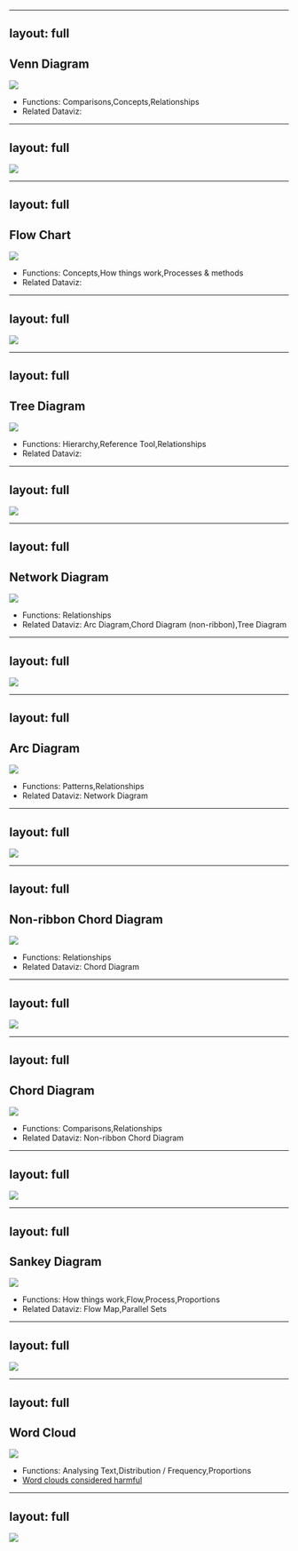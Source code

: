 
---
layout: full
---

## Venn Diagram

<img src="http://datavizcatalogue.com/methods/images/top_images/SVG/venn_diagram.svg" style="max-height: 100%" />

- Functions: Comparisons,Concepts,Relationships
- Related Dataviz: 

<!--
 A Venn Diagram is a diagram that visually displays the logical relationships between a collection of sets. Each set is typically represented with a circle. Contained within each set is a collection of objects or charateristics.

-->

---
layout: full
---

<img src="http://datavizcatalogue.com/methods/images/anatomy/SVG/venn_diagram.svg" style="max-height: 100%" />

<!--
When sets overlap, it’s known as the intersection area. This is where entities are in common between the overlapping sets.The example on this page is of a 2-set Venn Diagram. However, there are also 3, 4, 5, 6 sets, multi-set Venn Diagrams, which display a more complex geometry between sets.
-->


---
layout: full
---

## Flow Chart

<img src="http://datavizcatalogue.com/methods/images/top_images/SVG/flow_chart.svg" style="max-height: 100%" />

- Functions: Concepts,How things work,Processes & methods
- Related Dataviz: 

<!--

Also known as Flow Diagram, Flow Process Chart, Process Chart, Process Map, Process Model, Work Flow Diagram.This type of diagram is used to show the sequential steps of a process.  Flow Charts map out a process using a series of connected symbols, which makes the process easy to understand and aids in its communication to other people.  Flow Charts are useful for explaining how a complex and/or abstract procedure, system, concept or algorithm work.  Drawing a Flow Chart can also help in planning and developing a process or improving an existing one.  Symbols are divided up and standardised into different types that each have their own particular shape. Labels for each step are written inside of the symbol shape. Flow Charts begin and end with a curved rectangle to signify the start and finishing of the process. Lines or arrows are used to show the direction of flow from one step in the process to another. Simple instructions or actions are represented by a rectangle. While a diamond shape is used when a decision is needed. There are also many other symbols that can be used in a Flow Chart.  Flow Charts can run horizontally or vertically. 
-->

---
layout: full
---

<img src="http://datavizcatalogue.com/methods/images/anatomy/SVG/flow_chart.svg" style="max-height: 100%" />



<!--

This type of diagram is used to show the sequential steps of a process.  Flow Charts map out a process using a series of connected symbols, which makes the process easy to understand. Flow Charts are useful for explaining how a complex and/or abstract procedure, system, concept or algorithm work. data dimensions are encoded with Symbols/shapes, lines and arrows Lines or arrows are used to show the relations.
-->

---
layout: full
---

## Tree Diagram

<img src="http://datavizcatalogue.com/methods/images/top_images/tree_diagram.png" style="max-height: 100%" />

- Functions: Hierarchy,Reference Tool,Relationships
- Related Dataviz: 

<!--

Also known as a Organisational chart, Linkage Tree.A Tree Diagram is a way of visually representing hierarchy in a tree-like structure. Typically the structure of a Tree Diagram consists of elements such as a root node, a member that has no superior/parent. Then there are the nodes, which are linked together with line connections called branches that represent the relationships and connections between the members. Finally, the leaf nodes (or end-nodes) are members who have no children or child nodes.Tree Diagrams are often used:
To show family relations and descent.In taxonomy, the practice and science of classification.In evolutionary science, to show the origin of species.In computer science and mathematics.In businesses and organisations for managerial purposes.
-->

---
layout: full
---

<img src="http://datavizcatalogue.com/methods/images/anatomy/tree_diagram.png" style="max-height: 100%" />



<!--

Also known as a Organisational chart, Linkage Tree.A Tree Diagram is a way of visually representing hierarchy in a tree-like structure. Typically the structure of a Tree Diagram consists of elements such as a root node, a member that has no superior/parent. Then there are the nodes, which are linked together with line connections called branches that represent the relationships and connections between the members. Finally, the leaf nodes (or end-nodes) are members who have no children or child nodes.Tree Diagrams are often used:
To show family relations and descent.In taxonomy, the practice and science of classification.In evolutionary science, to show the origin of species.In computer science and mathematics.In businesses and organisations for managerial purposes.
-->

---
layout: full
---

## Network Diagram

<img src="http://datavizcatalogue.com/methods/images/top_images/SVG/network_diagram.svg" style="max-height: 100%" />

- Functions: Relationships
- Related Dataviz: Arc Diagram,Chord Diagram (non-ribbon),Tree Diagram

<!--

Also known as Network Graph, Network Map, Node-Link Diagram.This type of visualisation shows how things are interconnected through the use of nodes and link lines to represent their connections and help illuminate the type of relationships between a group of entities.  Typically, nodes are drawn as little dots or circles, but icons can also be used. Links are usually displayed as simple lines connected between the nodes. However, in some Network Diagrams, not all of the nodes and links are created equally: additional variables can be visualised, for example, by making the node size or link stroke weight proportion to an assigned value.  By mapping out connected systems, Network Diagrams can be used to interpret the structure of a network by looking for any clustering of the nodes, how densely nodes are connected or how the diagram layout is arranged.  The two notable types of Network Diagrams are "undirected" and "directed". Undirected Network Diagrams only display the connections between entities, while directed Network Diagrams show if the connections are one-way or two-way through small arrows.  Network Diagrams have a limited data capacity and start to become hard to read when there are too many nodes and resemble "hairballs". 
-->

---
layout: full
---

<img src="http://datavizcatalogue.com/methods/images/anatomy/SVG/network_diagram.svg" style="max-height: 100%" />



<!--

Also known as Network Graph, Network Map, Node-Link Diagram.This type of visualisation shows how things are interconnected through the use of nodes and link lines to represent their connections and help illuminate the type of relationships between a group of entities.  Typically, nodes are drawn as little dots or circles, but icons can also be used. Links are usually displayed as simple lines connected between the nodes. However, in some Network Diagrams, not all of the nodes and links are created equally: additional variables can be visualised, for example, by making the node size or link stroke weight proportion to an assigned value.  By mapping out connected systems, Network Diagrams can be used to interpret the structure of a network by looking for any clustering of the nodes, how densely nodes are connected or how the diagram layout is arranged.  The two notable types of Network Diagrams are "undirected" and "directed". Undirected Network Diagrams only display the connections between entities, while directed Network Diagrams show if the connections are one-way or two-way through small arrows.  Network Diagrams have a limited data capacity and start to become hard to read when there are too many nodes and resemble "hairballs". 
-->


---
layout: full
---

## Arc Diagram

<img src="http://datavizcatalogue.com/methods/images/top_images/arc_diagram.png" style="max-height: 100%" />

- Functions: Patterns,Relationships
- Related Dataviz: Network Diagram

<!--
 Arc Diagrams are an alternate way of representing two- dimensional Network Diagrams. In Arc Diagrams, nodes are placed along a single line (a one-dimensional axis) and arcs are used to show connections between those nodes.  The thickness of each arc line can be used to represent frequency between the source and target node. Arc Diagrams can be useful in finding the co-occurrence within the data.  The downside to Arc Diagrams is they don't show structure and connections between nodes as well as 2D charts do and too many links can make the diagram hard to read due to clutter.  - - -   Combining Arc Diagrams with other visualisations.Academic research done on Arc Diagrams.  
-->

---
layout: full
---

<img src="http://datavizcatalogue.com/methods/images/anatomy/arc_diagram.png" style="max-height: 100%" />



<!--
 Arc Diagrams are an alternate way of representing two- dimensional Network Diagrams. In Arc Diagrams, nodes are placed along a single line (a one-dimensional axis) and arcs are used to show connections between those nodes.  The thickness of each arc line can be used to represent frequency between the source and target node. Arc Diagrams can be useful in finding the co-occurrence within the data.  The downside to Arc Diagrams is they don't show structure and connections between nodes as well as 2D charts do and too many links can make the diagram hard to read due to clutter.  - - -   Combining Arc Diagrams with other visualisations.Academic research done on Arc Diagrams.  
-->


---
layout: full
---

## Non-ribbon Chord Diagram

<img src="http://datavizcatalogue.com/methods/images/top_images/SVG/non_ribbon_chord_diagram.svg" style="max-height: 100%" />

- Functions: Relationships
- Related Dataviz: Chord Diagram

<!--
 A stripped-down version of a Chord Diagram, with only the nodes and connection lines showing. Non-ribbon Chord Diagrams provide more emphasis on the connections within the data, without the quantitaive dimension. 

-->

---
layout: full
---

<img src="http://datavizcatalogue.com/methods/images/anatomy/SVG/non_ribbon_chord_diagram.svg" style="max-height: 100%" />



<!--
 A stripped-down version of a Chord Diagram, with only the nodes and connection lines showing. Non-ribbon Chord Diagrams provide more emphasis on the connections within the data.

-->

---
layout: full
---

## Chord Diagram

<img src="http://datavizcatalogue.com/methods/images/top_images/SVG/chord_diagram.svg" style="max-height: 100%" />

- Functions: Comparisons,Relationships
- Related Dataviz: Non-ribbon Chord Diagram

<!--

This type of diagram visualises the inter-relationships between entities. The connections between entities are used to display that they share something in common. This makes Chord Diagrams ideal for comparing the similarities within a dataset or between different groups of data.Nodes are arranged along a circle, with the relationships between points connected to each other either through the use of arcs or Bézier curves. Values are assigned to each connection, which is represented proportionally by the size of each arc. Colour can be used to group the data into different categories, which aids in making comparisons and distinguishing groups.Over-cluttering becomes an issue with Chord Diagrams when there are too many connections displayed. 
-->

---
layout: full
---

<img src="http://datavizcatalogue.com/methods/images/anatomy/SVG/chord_diagram.svg" style="max-height: 100%" />



<!--

This type of diagram visualises the inter-relationships between entities. The connections between entities are used to display that they share something in common. This makes Chord Diagrams ideal for comparing the similarities within a dataset or between different groups of data.Nodes are arranged along a circle, with the relationships between points connected to each other either through the use of arcs or Bézier curves. Values are assigned to each connection, which is represented proportionally by the size of each arc. Colour can be used to group the data into different categories, which aids in making comparisons and distinguishing groups.Over-cluttering becomes an issue with Chord Diagrams when there are too many connections displayed. 
-->


---
layout: full
---

## Sankey Diagram

<img src="http://datavizcatalogue.com/methods/images/top_images/sankey_diagram.png" style="max-height: 100%" />

- Functions: How things work,Flow,Process,Proportions
- Related Dataviz: Flow Map,Parallel Sets

<!--

Sankey Diagrams display flows and their quantities in proportion to one another. Typically, Sankey Diagrams are used to visually represent the transfer of energy, money, materials, or the flow of any isolated system or process.The thickness of the arrows and lines shows their magnitudes or quantities. Flow arrows or lines can combine or split apart at each stage of a process.Colour can be used to divide the diagram into different categories or to show the transition from one state of the process to another.Often, Sankey Diagrams are confused with Parallel Sets and Alluvial Diagrams, but this post clarifies the differences.

-->

---
layout: full
---

<img src="http://datavizcatalogue.com/methods/images/anatomy/sankey_diagram.png" style="max-height: 100%" />



<!--

Sankey Diagrams display flows and their quantities in proportion to one another. Typically, Sankey Diagrams are used to visually represent the transfer of energy, money, materials, or the flow of any isolated system or process.The thickness of the arrows and lines shows their magnitudes or quantities. Flow arrows or lines can combine or split apart at each stage of a process.Colour can be used to divide the diagram into different categories or to show the transition from one state of the process to another.Often, Sankey Diagrams are confused with Parallel Sets and Alluvial Diagrams, but this post clarifies the differences.

-->


---
layout: full
---

## Word Cloud

<img src="http://datavizcatalogue.com/methods/images/top_images/wordcloud.png" style="max-height: 100%" />

- Functions: Analysing Text,Distribution / Frequency,Proportions
- [Word clouds considered harmful](https://www.niemanlab.org/2011/10/word-clouds-considered-harmful/)

<!--

Also known as aTag Cloud.  A visualisation method that displays how frequently words appear in a given body of text, by making the size of each word proportional to its frequency. All the words are then arranged in a cluster or cloud of words. Alternatively, the words can also be arranged in any format: horizontal lines, columns or within a shape.Word Clouds can also be used to display words that have meta-data assigned to them. For example, in a Word Cloud of all the World's countries, the population could be assigned to each country's name to determine its size.Colour used on Word Clouds is usually meaningless and is primarily aesthetic, but it can be used to categorise words or to display another data variable.Typically, Word Clouds are used on websites or blogs to depict keyword or tag usage. Word Clouds can also be used to compare two different bodies of text together.Although simple and easy to understand, Word Clouds have some major flaws:Long words are emphasised over short words.  Words whose letters contain many ascenders and descenders may receive more attention.  They're not great for analytical accuracy, so used more for aesthetic reasons instead. 
-->

---
layout: full
---

<img src="http://datavizcatalogue.com/methods/images/anatomy/wordcloud.png" style="max-height: 100%" />



<!--

Also known as aTag Cloud.  A visualisation method that displays how frequently words appear in a given body of text, by making the size of each word proportional to its frequency. All the words are then arranged in a cluster or cloud of words. Alternatively, the words can also be arranged in any format: horizontal lines, columns or within a shape.Word Clouds can also be used to display words that have meta-data assigned to them. For example, in a Word Cloud of all the World's countries, the population could be assigned to each country's name to determine its size.Colour used on Word Clouds is usually meaningless and is primarily aesthetic, but it can be used to categorise words or to display another data variable.Typically, Word Clouds are used on websites or blogs to depict keyword or tag usage. Word Clouds can also be used to compare two different bodies of text together.Although simple and easy to understand, Word Clouds have some major flaws:Long words are emphasised over short words.  Words whose letters contain many ascenders and descenders may receive more attention.  They're not great for analytical accuracy, so used more for aesthetic reasons instead. 
-->
